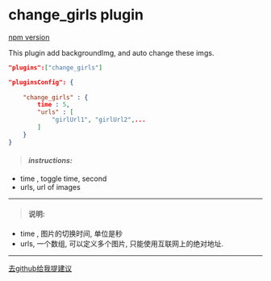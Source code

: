 # change_girls plugin

[npm version](https://www.npmjs.com/package/gitbook-plugin-change_girls)

This plugin add backgroundImg,  and auto change these imgs.

```json
"plugins":["change_girls"]

"pluginsConfig": {
    
    "change_girls" : {
        time : 5,
        "urls" : [
            "girlUrl1", "girlUrl2",...
        ]
    }
}
```

> #### *instructions:*

- time , toggle time, second
- urls, url of images


---



> #### 说明:

- time , 图片的切换时间, 单位是秒
- urls, 一个数组, 可以定义多个图片, 只能使用互联网上的绝对地址.



----



[去github给我提建议](https://github.com/zhenchao125/gitbook-plugin-change_girls-)

